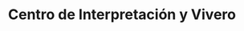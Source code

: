 ---
title: "Centro de Interpretación y Vivero"
url: /posadas/centro-de-interpretacion-y-vivero/
shop: Garten-Center
---